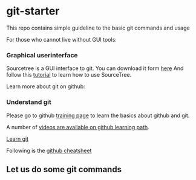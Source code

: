 # git-starter
This repo contains simple guideline to the basic git commands and usage

For those who cannot live without GUI tools:

### Graphical userinterface
Sourcetree is a GUI interface to git.
You can download it form [here](https://www.sourcetreeapp.com/)
And follow this [tutorial](https://confluence.atlassian.com/display/BITBUCKET/Tutorial%3A+Learn+SourceTree+with+Bitbucket+Cloud) to learn how to use SourceTree.


Learn more about git on github:

### Understand git

Please go to github [training page](https://services.github.com/on-demand/intro-to-github/) to learn the basics about github and git.

A number of [videos are available on github learning path](https://services.github.com/on-demand/resources/learning-path/).

[Learn git](https://lab.github.com/courses?tag=Git)

Following is the [github cheatsheet](https://services.github.com/on-demand/downloads/github-git-cheat-sheet/)

## Let us do some git commands


